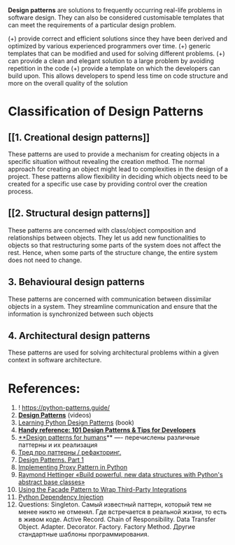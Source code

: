 
**Design patterns** are solutions to frequently occurring real-life problems in software design. They can also be considered customisable templates that can meet the requirements of a particular design problem.

(+) provide correct and efficient solutions since they have been derived and optimized by various experienced programmers over time.
(+) generic templates that can be modified and used for solving different problems.
(+) can provide a clean and elegant solution to a large problem by avoiding repetition in the code
(+) provide a template on which the developers can build upon. This allows developers to spend less time on code structure and more on the overall quality of the solution

# Classification of Design Patterns

## [[1. Creational design patterns]]

These patterns are used to provide a mechanism for creating objects in a specific situation without revealing the creation method. The normal approach for creating an object might lead to complexities in the design of a project. These patterns allow flexibility in deciding which objects need to be created for a specific use case by providing control over the creation process.
## [[2. Structural design patterns]]

These patterns are concerned with class/object composition and relationships between objects. They let us add new functionalities to objects so that restructuring some parts of the system does not affect the rest. Hence, when some parts of the structure change, the entire system does not need to change.
## 3. Behavioural design patterns

These patterns are concerned with communication between dissimilar objects in a system. They streamline communication and ensure that the information is synchronized between such objects

## 4. Architectural design patterns

These patterns are used for solving architectural problems within a given context in software architecture.
# References:

1. ! https://python-patterns.guide/
2. **[Design Patterns](https://www.youtube.com/playlist?list=PLTCrU9sGybuo3HIJUKusfhB_m7QucuDTQ)** (videos)
3. [Learning Python Design Patterns](http://libgen.rs/book/index.php?md5=8E5E7EAAE258E85D4C37E41FA3F5BDA7) (book)
4. [**Handy reference: 101 Design Patterns & Tips for Developers**](https://sourcemaking.com/design-patterns-and-tips)
5. [**Design patterns for humans](https://github.com/kamranahmedse/design-patterns-for-humans#structural-design-patterns)** —- перечислены различные паттерны и их реализация
6. [Тред про паттерны / рефакторинг.](https://twitter.com/_abstractart/status/1641114259173040128?t=jrDbxDMVxbbNbvKX17qnRw&s=35)
7. [Design Patterns. Part 1](https://py.checkio.org/blog/design-patterns-part-1/)
9. [Implementing Proxy Pattern in Python](https://rednafi.github.io/digressions/python/2020/06/16/python-proxy-pattern.html)
10. [Raymond Hettinger «Build powerful, new data structures with Python's abstract base classes»](https://www.youtube.com/watch?v=S_ipdVNSFlo)
11. [Using the Facade Pattern to Wrap Third-Party Integrations](https://alysivji.github.io/tag/python.html)
12. [Python Dependency Injection](https://testdriven.io/blog/python-dependency-injection/)
13. Questions: Singleton. Самый известный паттерн, который тем не менее никто не отменял. Где встречается в реальной жизни, то есть в живом коде. Active Record. Chain of Responsibility. Data Transfer Object. Adapter. Decorator. Factory. Factory Method. Другие стандартные шаблоны программирования.
